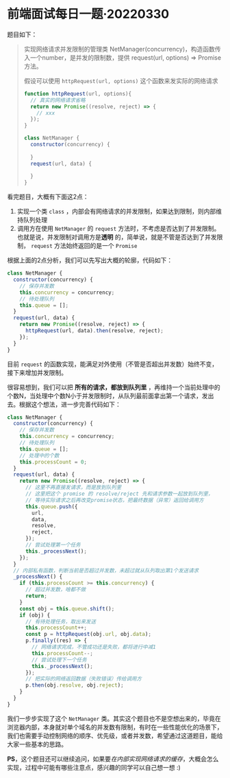 # 前端面试每日一题·20220330



题目如下：

> 实现网络请求并发限制的管理类 NetManager(concurrency)，构造函数传入一个number，是并发的限制数，提供 request(url, options) => Promise<res> 方法。
>
> 假设可以使用 `httpRequest(url, options)` 这个函数来发实际的网络请求
>
> ```javascript
> function httpRequest(url, options){
>   // 真实的网络请求省略
>   return new Promise((resolve, reject) => {
>     // xxx
>   });
> }
> 
> class NetManager {
>   constructor(concurrency) {
>     
>   }
>   request(url, data) {
>     
>   }
> }
> ```
>
> 

看完题目，大概有下面这2点：

1. 实现一个类 `class` ，内部会有网络请求的并发限制，如果达到限制，则内部维持队列处理
2. 调用方在使用 `NetManager` 的 `request` 方法时，不考虑是否达到了并发限制。也就是说，并发限制对调用方是**透明** 的，简单说，就是不管是否达到了并发限制， `request` 方法始终返回的是一个 `Promise`

根据上面的2点分析，我们可以先写出大概的轮廓，代码如下：

```javascript
class NetManager {
  constructor(concurrency) {
    // 保存并发数
    this.concurrency = concurrency;
    // 待处理队列
    this.queue = [];
  }
  request(url, data) {
    return new Promise((resolve, reject) => {
      httpRequest(url, data).then(resolve, reject);
    });
  }
}
```

目前 `request` 的函数实现，能满足对外使用（不管是否超出并发数）始终不变，接下来增加并发限制。

很容易想到，我们可以把 **所有的请求，都放到队列里** ，再维持一个当前处理中的个数N，当处理中个数N小于并发限制时，从队列最前面拿出第一个请求，发出去。根据这个想法，进一步完善代码如下：

```javascript
class NetManager {
  constructor(concurrency) {
    // 保存并发数
    this.concurrency = concurrency;
    // 待处理队列
    this.queue = [];
    // 处理中的个数
    this.processCount = 0;
  }
  request(url, data) {
    return new Promise((resolve, reject) => {
      // 这里不再直接发请求，而是放到队列里
      // 这里把这个 promise 的 resolve/reject 先和请求参数一起放到队列里，
      // 等待实际请求之后再改变promise状态，把最终数据（异常）返回给调用方
      this.queue.push({
        url,
        data,
        resolve,
        reject,
      });
      // 尝试处理第一个任务
      this._processNext();
    });
  }
  // 内部私有函数，判断当前是否超过并发数，未超过就从队列取出第1个发送请求
  _processNext() {
    if (this.processCount >= this.concurrency) {
      // 超过并发数，啥都不做
      return;
    }
    const obj = this.queue.shift();
    if (obj) {
      // 有待处理任务，取出来发送
      this.processCount++;
      const p = httpRequest(obj.url, obj.data);
      p.finally((res) => {
        // 网络请求完成，不管成功还是失败，都将进行中减1
        this.processCount--;
        // 尝试处理下一个任务
        this._processNext();
      });
      // 把实际的网络返回数据（失败错误）传给调用方
      p.then(obj.resolve, obj.reject);
    }
  }
}
```

我们一步步实现了这个 `NetManager` 类。其实这个题目也不是空想出来的，毕竟在浏览器内部，本身就对单个域名的并发数有限制，有时在一些性能优化的场景下，我们也需要手动控制网络的顺序、优先级，或者并发数，希望通过这道题目，能给大家一些基本的思路。

**PS**，这个题目还可以继续追问，如果要*在内部实现网络请求的缓存*，大概会怎么实现，过程中可能有哪些注意点，感兴趣的同学可以自己想一想 :)



